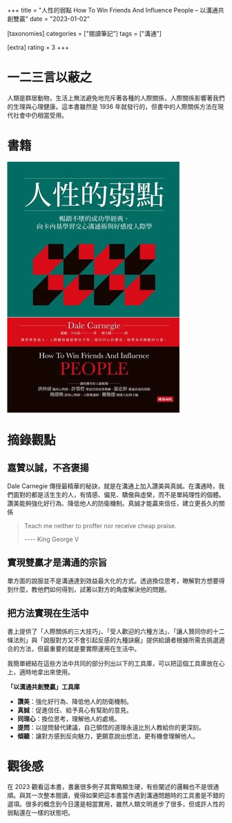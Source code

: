 +++
title = "人性的弱點 How To Win Friends And Influence People – 以溝通共創雙贏"
date = "2023-01-02"

[taxonomies]
categories = ["閱讀筆記"]
tags = ["溝通"]

[extra]
rating = 3
+++

# 一二三言以蔽之

人類是群居動物，生活上無法避免地充斥著各種的人際關係，人際關係影響著我們的生理與心理健康。這本書雖然是 1936 年就發行的，但書中的人際關係方法在現代社會中仍相當受用。

# 書籍

![](how-to-win-friends-and-influence-people.webp)

# 摘錄觀點

## 嘉贊以誠，不吝褒揚

Dale Carnegie 傳授最精華的秘訣，就是在溝通上加入讚美與真誠。在溝通時，我們面對的都是活生生的人，有情感、偏見、驕傲與虛榮，而不是單純理性的個體。讚美能夠強化好行為、降低他人的防衛機制。真誠才能贏來信任，建立更長久的關係

> Teach me neither to proffer nor receive cheap praise.
>
> ---- King George V

## 實現雙贏才是溝通的宗旨

單方面的說服並不是溝通達到效益最大化的方式。透過換位思考，暸解對方想要得到什麼，教他們如何得到，試著以對方的角度解決他的問題。

## 把方法實現在生活中

書上提供了「人際關係的三大技巧」、「受人歡迎的六種方法」、「讓人贊同你的十二條法則」與「說服對方又不會引起反感的九種訣竅」提供給讀者根據所需去挑選適合的方法，但最重要的就是要實際運用在生活中。

我簡單總結在這些方法中共同的部分列出以下的工具庫，可以把這個工具庫放在心上，適時地拿出來使用。

**「以溝通共創雙贏」工具庫**
* **讚美**：強化好行為、降低他人的防衛機制。
* **真誠**：促進信任、給予真心有幫助的意見。
* **同理心**：換位思考，理解他人的處境。
* **提問**：以提問替代建議，自己領悟的道理永遠比別人教給你的更深刻。
* **傾聽**：讓對方感到反向魅力，更願意說出想法，更有機會理解他人。

# 觀後感

在 2023 觀看這本書，書裏很多例子其實略顯生硬，有些闡述的邏輯也不是很通順。與其一次整本閱讀，覺得如果把這本書當作遇到溝通問題時的工具書是不錯的選項。很多的概念到今日還是相當實用，雖然人類文明進步了很多，但或許人性的弱點還在一樣的狀態吧。
